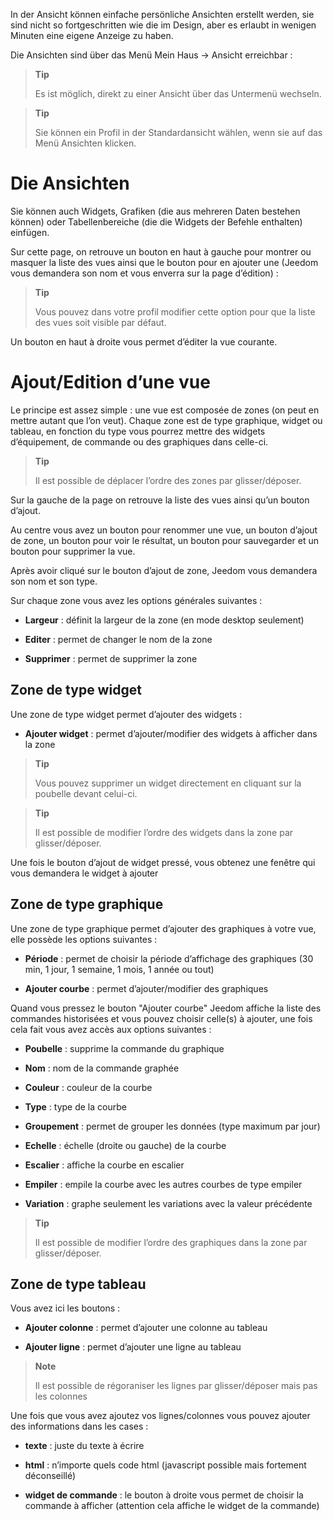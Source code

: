 In der Ansicht können einfache persönliche Ansichten erstellt werden, sie sind nicht so fortgeschritten wie die im Design, aber es erlaubt in wenigen Minuten eine eigene Anzeige zu haben.

Die Ansichten sind über das Menü  Mein Haus → Ansicht erreichbar :

> **Tip**
>
> Es ist möglich, direkt zu einer Ansicht über das Untermenü wechseln.

> **Tip**
>
> Sie können ein Profil in der Standardansicht wählen, wenn sie auf das
> Menü Ansichten klicken. 

Die Ansichten 
========

Sie können auch Widgets, Grafiken (die aus mehreren Daten bestehen
können) oder Tabellenbereiche (die die Widgets der Befehle 
enthalten) einfügen.

Sur cette page, on retrouve un bouton en haut à gauche pour montrer ou
masquer la liste des vues ainsi que le bouton pour en ajouter une
(Jeedom vous demandera son nom et vous enverra sur la page d’édition) :

> **Tip**
>
> Vous pouvez dans votre profil modifier cette option pour que la liste
> des vues soit visible par défaut.

Un bouton en haut à droite vous permet d’éditer la vue courante.

Ajout/Edition d’une vue 
=======================

Le principe est assez simple : une vue est composée de zones (on peut en
mettre autant que l’on veut). Chaque zone est de type graphique, widget
ou tableau, en fonction du type vous pourrez mettre des widgets
d’équipement, de commande ou des graphiques dans celle-ci.

> **Tip**
>
> Il est possible de déplacer l’ordre des zones par glisser/déposer.

Sur la gauche de la page on retrouve la liste des vues ainsi qu’un
bouton d’ajout.

Au centre vous avez un bouton pour renommer une vue, un bouton d’ajout
de zone, un bouton pour voir le résultat, un bouton pour sauvegarder et
un bouton pour supprimer la vue.

Après avoir cliqué sur le bouton d’ajout de zone, Jeedom vous demandera
son nom et son type.

Sur chaque zone vous avez les options générales suivantes :

-   **Largeur** : définit la largeur de la zone (en mode
    desktop seulement)

-   **Editer** : permet de changer le nom de la zone

-   **Supprimer** : permet de supprimer la zone

Zone de type widget 
-------------------

Une zone de type widget permet d’ajouter des widgets :

-   **Ajouter widget** : permet d’ajouter/modifier des widgets à
    afficher dans la zone

> **Tip**
>
> Vous pouvez supprimer un widget directement en cliquant sur la
> poubelle devant celui-ci.

> **Tip**
>
> Il est possible de modifier l’ordre des widgets dans la zone par
> glisser/déposer.

Une fois le bouton d’ajout de widget pressé, vous obtenez une fenêtre
qui vous demandera le widget à ajouter

Zone de type graphique 
----------------------

Une zone de type graphique permet d’ajouter des graphiques à votre vue,
elle possède les options suivantes :

-   **Période** : permet de choisir la période d’affichage des
    graphiques (30 min, 1 jour, 1 semaine, 1 mois, 1 année ou tout)

-   **Ajouter courbe** : permet d’ajouter/modifier des graphiques

Quand vous pressez le bouton "Ajouter courbe" Jeedom affiche la liste
des commandes historisées et vous pouvez choisir celle(s) à ajouter, une
fois cela fait vous avez accès aux options suivantes :

-   **Poubelle** : supprime la commande du graphique

-   **Nom** : nom de la commande graphée

-   **Couleur** : couleur de la courbe

-   **Type** : type de la courbe

-   **Groupement** : permet de grouper les données (type maximum
    par jour)

-   **Echelle** : échelle (droite ou gauche) de la courbe

-   **Escalier** : affiche la courbe en escalier

-   **Empiler** : empile la courbe avec les autres courbes de type
    empiler

-   **Variation** : graphe seulement les variations avec la valeur
    précédente

> **Tip**
>
> Il est possible de modifier l’ordre des graphiques dans la zone par
> glisser/déposer.

Zone de type tableau 
--------------------

Vous avez ici les boutons :

-   **Ajouter colonne** : permet d’ajouter une colonne au tableau

-   **Ajouter ligne** : permet d’ajouter une ligne au tableau

> **Note**
>
> Il est possible de régoraniser les lignes par glisser/déposer mais pas
> les colonnes

Une fois que vous avez ajoutez vos lignes/colonnes vous pouvez ajouter
des informations dans les cases :

-   **texte** : juste du texte à écrire

-   **html** : n’importe quels code html (javascript possible mais
    fortement déconseillé)

-   **widget de commande** : le bouton à droite vous permet de choisir
    la commande à afficher (attention cela affiche le widget de
    la commande)


